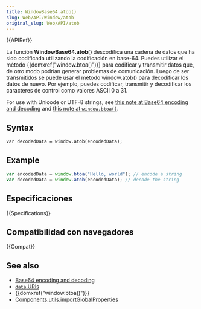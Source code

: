 ```yaml
---
title: WindowBase64.atob()
slug: Web/API/Window/atob
original_slug: Web/API/atob
---
```


{{APIRef}}

La función **WindowBase64.atob()** descodifica una cadena de datos que ha sido codificada utilizando la codificación en base-64. Puedes utilizar el método {{domxref("window.btoa()")}} para codificar y transmitir datos que, de otro modo podrían generar problemas de comunicación. Luego de ser transmitidos se puede usar el método window\.atob() para decodificar los datos de nuevo. Por ejemplo, puedes codificar, transmitir y decodificar los caracteres de control como valores ASCII 0 a 31.

For use with Unicode or UTF-8 strings, see [this note at Base64 encoding and decoding](/es/docs/Glossary/Base64#the_.22unicode_problem.22) and [this note at `window.btoa()`](/es/docs/Web/API/Window/btoa#unicode_strings).

## Syntax

```
var decodedData = window.atob(encodedData);
```

## Example

```js
var encodedData = window.btoa("Hello, world"); // encode a string
var decodedData = window.atob(encodedData); // decode the string
```

## Especificaciones

{{Specifications}}

## Compatibilidad con navegadores

{{Compat}}

## See also

- [Base64 encoding and decoding](/es/docs/Glossary/Base64)
- [`data` URIs](/es/docs/Web/URI/Reference/Schemes/data)
- {{domxref("window.btoa()")}}
- [Components.utils.importGlobalProperties](/es/docs/Components.utils.importGlobalProperties)

